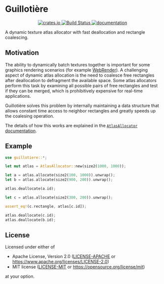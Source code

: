 # Guillotière

<p align="center">
  <a href="https://crates.io/crates/guillotiere">
      <img src="https://img.shields.io/crates/v/guillotiere.svg" alt="crates.io">
  </a>
  <a href="https://github.com/nical/guillotiere/actions">
      <img src="https://github.com/nical/guillotiere/actions/workflows/main.yml/badge.svg" alt="Build Status">
  </a>
  <a href="https://docs.rs/guillotiere">
      <img src="https://docs.rs/guillotiere/badge.svg" alt="documentation">
  </a>

</p>

A dynamic texture atlas allocator with fast deallocation and rectangle coalescing.

## Motivation

The ability to dynamically batch textures together is important for some graphics rendering scenarios (for example [WebRender](https://github.com/servo/webrender)).
A challenging aspect of dynamic atlas allocation is the need to coalesce free rectangles after deallocation to defragment the available space.
Some atlas allocators perform this task by examining all possible pairs of free rectangles and test if they can be merged, which is prohibitively expensive for real-time applications.

Guillotière solves this problem by internally maintaining a data structure that allows constant time access to neighbor rectangles and greatly speeds up the coalesing operation.

The details of how this works are explained in the [`AtlasAllocator` documentation](https://docs.rs/guillotiere/*/guillotiere/struct.AtlasAllocator.html).

## Example

```rust
use guillotiere::*;

let mut atlas = AtlasAllocator::new(size2(1000, 1000));

let a = atlas.allocate(size2(100, 1000)).unwrap();
let b = atlas.allocate(size2(900, 200)).unwrap();

atlas.deallocate(a.id);

let c = atlas.allocate(size2(300, 200)).unwrap();

assert_eq!(c.rectangle, atlas[c.id]);

atlas.deallocate(c.id);
atlas.deallocate(b.id);
```

## License

Licensed under either of

 * Apache License, Version 2.0 ([LICENSE-APACHE](LICENSE-APACHE) or https://www.apache.org/licenses/LICENSE-2.0)
 * MIT license ([LICENSE-MIT](LICENSE-MIT) or https://opensource.org/license/mit)

at your option.

